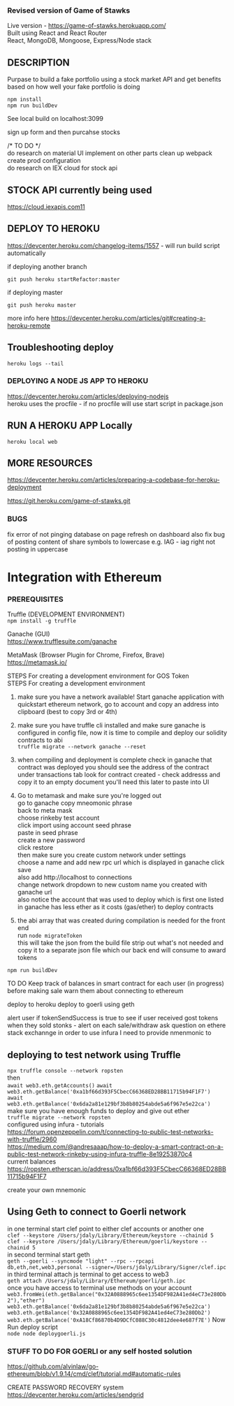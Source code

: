 ### Revised version of Game of Stawks  
Live version - https://game-of-stawks.herokuapp.com/  
Built using React and React Router  
React, MongoDB, Mongoose, Express/Node stack  

## DESCRIPTION  
Purpase to build a fake portfolio using a stock market API and get benefits based on how well
your fake portfolio is doing  

```
npm install
npm run buildDev
```  

See local build on localhost:3099  

sign up form and then purcahse stocks

/* TO DO */  
do research on material UI implement on other parts
clean up webpack 
create prod configuration  
do research on IEX cloud for stock api  

## STOCK API currently being used
https://cloud.iexapis.com11  

## DEPLOY TO HEROKU  
https://devcenter.heroku.com/changelog-items/1557  - will run build script automatically   

if deploying another branch  
```
git push heroku startRefactor:master
``` 
 if deploying master   

```
git push heroku master
```
more info here https://devcenter.heroku.com/articles/git#creating-a-heroku-remote  

## Troubleshooting deploy  
`heroku logs --tail` 

### DEPLOYING A NODE JS APP TO HEROKU  
https://devcenter.heroku.com/articles/deploying-nodejs  
heroku uses the procfile - if no procfile will use start script in package.json

## RUN A HEROKU APP Locally  
```
heroku local web
```  

## MORE RESOURCES  
https://devcenter.heroku.com/articles/preparing-a-codebase-for-heroku-deployment  

https://git.heroku.com/game-of-stawks.git


### BUGS  
fix error of not pinging database on page refresh on dashboard
also fix bug of posting content of share symbols to lowercase e.g. IAG - iag right not posting in uppercase

# Integration with Ethereum  

### PREREQUISITES 
Truffle  (DEVELOPMENT ENVIRONMENT)  
```npm install -g truffle```  

Ganache (GUI)  
https://www.trufflesuite.com/ganache  

MetaMask  (Browser Plugin for Chrome, Firefox, Brave)  
https://metamask.io/  


STEPS For creating a development environment for GOS Token    
STEPS For creating a development environment  
1. make sure you have a network available! Start ganache application with quickstart ethereum network, go to account and copy an address into clipboard (best to copy 3rd or 4th)  
2. make sure you have truffle cli installed and make sure ganache is configured in config file, now it is time to compile and deploy our solidity contracts to abi  
```truffle migrate --network ganache --reset```
3. when compiling and deployment is complete
check in ganache that contract was deployed you should see
the address of the contract under transactions tab look for contract created - check addresss and copy it to an empty document you'll need this later to paste into UI  

4. Go to metamask and make sure you're logged out   
go to ganache copy mneomonic phrase  
back to meta mask  
choose rinkeby test account  
click import using account seed phrase  
paste in seed phrase   
create a new password  
click restore  
then make sure you create custom network under settings  
choose a name and add new rpc url which is displayed in ganache click save  
also add http://localhost to connections  
change network dropdown to new custom name you created with ganache url   
also notice the account that was used to deploy which is first one listed in ganache has less ether as it costs (gas/ether) to deploy  contracts    

5. the abi array that was created during compilation is needed for the front end  
run  ```node migrateToken```  
this will take the json from the build file strip out what's not needed and copy it to a separate json file which our back end will consume to award tokens  

`npm run buildDev`


TO DO Keep track of balances in smart contract for each user (in progress)
before making sale warn them about connecting to ethereum

deploy to heroku
deploy to goerli using geth


alert user if tokenSendSuccess is true to see if user received gost tokens when they sold stonks - alert on each sale/withdraw
ask question on ethere stack exchannge in order to use infura I need to provide nmenmonic to 


 ## deploying to test network using Truffle
 `npx truffle console --network ropsten`  
then  
`await web3.eth.getAccounts()`
`await web3.eth.getBalance('0xa1bf66d393F5CbecC66368ED28BB11715b94F1F7')` 
`await web3.eth.getBalance('0x6da2a81e129bf3b8b80254abde5a6f967e5e22ca')` 
make sure you have enough funds to deploy and give out ether  
 `truffle migrate --network ropsten`  
 configured using infura - tutorials  
 https://forum.openzeppelin.com/t/connecting-to-public-test-networks-with-truffle/2960  
 https://medium.com/@andresaaap/how-to-deploy-a-smart-contract-on-a-public-test-network-rinkeby-using-infura-truffle-8e19253870c4  
 current balances https://ropsten.etherscan.io/address/0xa1bf66d393F5CbecC66368ED28BB11715b94F1F7

 create your own mnemonic  

  ## Using Geth to connect to Goerli network
 in one terminal start clef point to either clef accounts or another one  
 `clef --keystore /Users/jdaly/Library/Ethereum/keystore --chainid 5`  
 `clef --keystore /Users/jdaly/Library/Ethereum/goerli/keystore --chainid 5`    
 in second terminal start geth   
 `geth --goerli --syncmode "light" --rpc --rpcapi db,eth,net,web3,personal --signer=/Users/jdaly/Library/Signer/clef.ipc`  
 in third terminal attach js terminal to get access to web3  
 `geth attach /Users/jdaly/Library/Ethereum/goerli/geth.ipc`  
 once you have access to terminal use methods on your account  
 `web3.fromWei(eth.getBalance("0x32A0888965c6ee1354DF982A41ed4eC73e280Db2"),"ether")` 
 `web3.eth.getBalance('0x6da2a81e129bf3b8b80254abde5a6f967e5e22ca')`
 `web3.eth.getBalance('0x32A0888965c6ee1354DF982A41ed4eC73e280Db2')`
 `web3.eth.getBalance('0xA18Cf86870b4D9DCfC088C30c4812dee4e687f7E')` 
 Now Run deploy script  
 `node node deploygoerli.js`

 ### STUFF TO DO FOR GOERLI or any self hosted solution  
 https://github.com/alvinlaw/go-ethereum/blob/v1.9.14/cmd/clef/tutorial.md#automatic-rules

 CREATE PASSWORD RECOVERY system
 https://devcenter.heroku.com/articles/sendgrid








